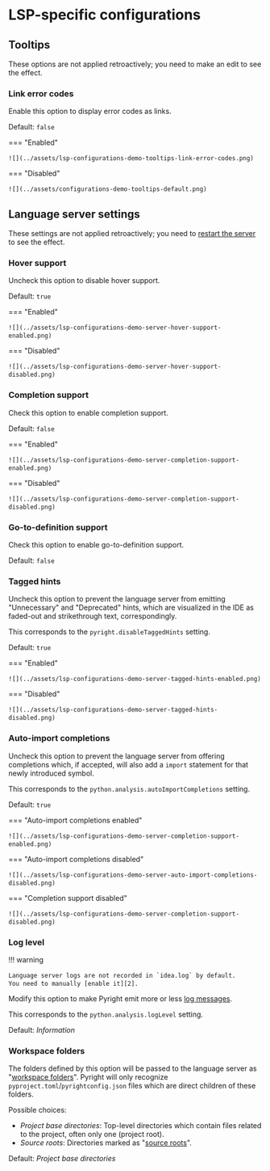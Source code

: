 # LSP-specific configurations


## Tooltips

These options are not applied retroactively;
you need to make an edit to see the effect.


### Link error codes

Enable this option to display error codes as links.

Default: `false`

=== "Enabled"

    ![](../assets/lsp-configurations-demo-tooltips-link-error-codes.png)

=== "Disabled"

    ![](../assets/configurations-demo-tooltips-default.png)


## Language server settings

These settings are not applied retroactively;
you need to [restart the server][1] to see the effect.


### Hover support

Uncheck this option to disable hover support.

Default: `true`

=== "Enabled"

    ![](../assets/lsp-configurations-demo-server-hover-support-enabled.png)

=== "Disabled"

    ![](../assets/lsp-configurations-demo-server-hover-support-disabled.png)


### Completion support

Check this option to enable completion support.

Default: `false`

=== "Enabled"

    ![](../assets/lsp-configurations-demo-server-completion-support-enabled.png)

=== "Disabled"

    ![](../assets/lsp-configurations-demo-server-completion-support-disabled.png)


### Go-to-definition support

Check this option to enable go-to-definition support.

Default: `false`


### Tagged hints

Uncheck this option to prevent the language server from emitting
"Unnecessary" and "Deprecated" hints, which are visualized in the IDE
as faded-out and strikethrough text, correspondingly.

This corresponds to the `pyright.disableTaggedHints` setting.

Default: `true`

=== "Enabled"

    ![](../assets/lsp-configurations-demo-server-tagged-hints-enabled.png)

=== "Disabled"

    ![](../assets/lsp-configurations-demo-server-tagged-hints-disabled.png)


### Auto-import completions

Uncheck this option to prevent the language server from offering
completions which, if accepted, will also add a `import` statement
for that newly introduced symbol.

This corresponds to the `python.analysis.autoImportCompletions` setting.

Default: `true`

=== "Auto-import completions enabled"

    ![](../assets/lsp-configurations-demo-server-completion-support-enabled.png)

=== "Auto-import completions disabled"

    ![](../assets/lsp-configurations-demo-server-auto-import-completions-disabled.png)

=== "Completion support disabled"

    ![](../assets/lsp-configurations-demo-server-completion-support-disabled.png)


### Log level

!!! warning

    Language server logs are not recorded in `idea.log` by default.
    You need to manually [enable it][2].

Modify this option to make Pyright emit more or less [log messages][3].

This corresponds to the `python.analysis.logLevel` setting.

Default: <i>Information</i>


### Workspace folders

The folders defined by this option will be passed
to the language server as "[workspace folders][4]".
Pyright will only recognize `pyproject.toml`/`pyrightconfig.json` files
which are direct children of these folders.

Possible choices:

* <i>Project base directories</i>:
  Top-level directories which contain files related to the project,
  often only one (project root).
* <i>Source roots</i>:
  Directories marked as "[source roots][5]".

Default: <i>Project base directories</i>


  [1]: ../how-to.md#how-to-restart-the-language-server
  [2]: ../how-to.md#how-to-enable-language-server-logging
  [3]: https://microsoft.github.io/language-server-protocol/specifications/lsp/3.17/specification/#window_logMessage
  [4]: https://microsoft.github.io/language-server-protocol/specifications/lsp/3.17/specification/#workspace_workspaceFolders
  [5]: https://www.jetbrains.com/help/pycharm/content-root.html
